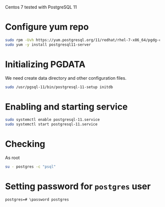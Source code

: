 <!-- TITLE: PostgreSQL -->

Centos 7 tested with PostgreSQL 11
# Configure yum repo

```sh
sudo rpm -Uvh https://yum.postgresql.org/11/redhat/rhel-7-x86_64/pgdg-centos11-11-2.noarch.rpm
sudo yum -y install postgresql11-server
```

# Initializing PGDATA

We need create data directory and other configuration files.


```sh
sudo /usr/pgsql-11/bin/postgresql-11-setup initdb
```
# Enabling and starting service

```sh
sudo systemctl enable postgresql-11.service
sudo systemctl start postgresql-11.service
```
# Checking
As root

```sh
su - postgres -c "psql"
```
# Setting password for `postgres` user

```pgsql
postgres=# \password postgres
```

